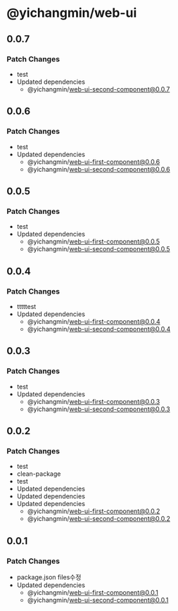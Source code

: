 # @yichangmin/web-ui

## 0.0.7

### Patch Changes

- test
- Updated dependencies
  - @yichangmin/web-ui-second-component@0.0.7

## 0.0.6

### Patch Changes

- test
- Updated dependencies
  - @yichangmin/web-ui-first-component@0.0.6
  - @yichangmin/web-ui-second-component@0.0.6

## 0.0.5

### Patch Changes

- test
- Updated dependencies
  - @yichangmin/web-ui-first-component@0.0.5
  - @yichangmin/web-ui-second-component@0.0.5

## 0.0.4

### Patch Changes

- tttttest
- Updated dependencies
  - @yichangmin/web-ui-first-component@0.0.4
  - @yichangmin/web-ui-second-component@0.0.4

## 0.0.3

### Patch Changes

- test
- Updated dependencies
  - @yichangmin/web-ui-first-component@0.0.3
  - @yichangmin/web-ui-second-component@0.0.3

## 0.0.2

### Patch Changes

- test
- clean-package
- test
- Updated dependencies
- Updated dependencies
- Updated dependencies
  - @yichangmin/web-ui-first-component@0.0.2
  - @yichangmin/web-ui-second-component@0.0.2

## 0.0.1

### Patch Changes

- package.json files수정
- Updated dependencies
  - @yichangmin/web-ui-first-component@0.0.1
  - @yichangmin/web-ui-second-component@0.0.1
